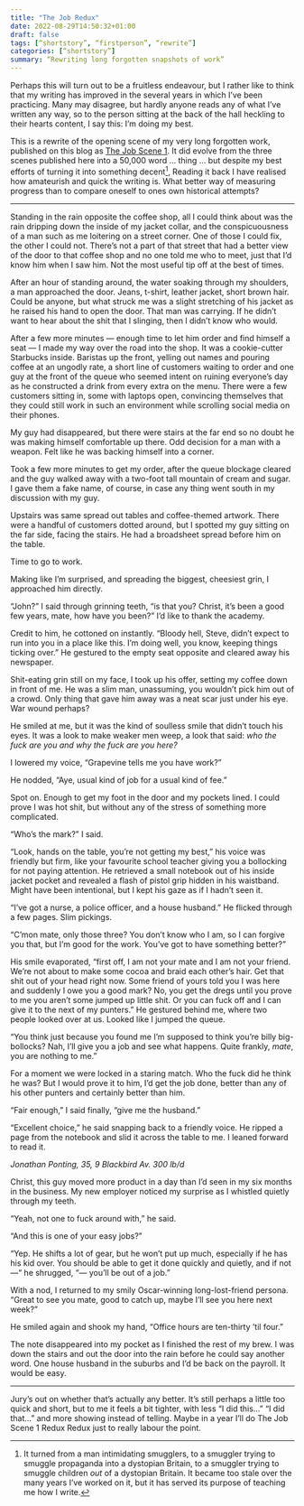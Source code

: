 ```yaml
---
title: "The Job Redux"
date: 2022-08-29T14:50:32+01:00
draft: false
tags: [“shortstory”, “firstperson”, “rewrite”]
categories: [“shortstory”]
summary: “Rewriting long forgotten snapshots of work”
---
```


Perhaps this will turn out to be a fruitless endeavour, but I rather like to think that my writing has improved in the several years in which I’ve been practicing. Many may disagree, but hardly anyone reads any of what I’ve written any way, so to the person sitting at the back of the hall heckling to their hearts content, I say this: I’m doing my best.

This is a rewrite of the opening scene of my very long forgotten work, published on this blog as [The Job Scene 1][1]. It did evolve from the three scenes published here into a 50,000 word … thing … but despite my best efforts of turning it into something decent[^1], Reading it back I have realised how amateurish and quick the writing is. What better way of measuring progress than to compare oneself to ones own historical attempts?

---- 
Standing in the rain opposite the coffee shop, all I could think about was the rain dripping down the inside of my jacket collar, and the conspicuousness of a man such as me loitering on a street corner. One of those I could fix, the other I could not. There’s not a part of that street that had a better view of the door to that coffee shop and no one told me who to meet, just that I’d know him when I saw him. Not the most useful tip off at the best of times.

After an hour of standing around, the water soaking through my shoulders, a man approached the door. Jeans, t-shirt, leather jacket, short brown hair. Could be anyone, but what struck me was a slight stretching of his jacket as he raised his hand to open the door. That man was carrying. If he didn’t want to hear about the shit that I slinging, then I didn’t know who would.

After a few more minutes — enough time to let him order and find himself a seat — I made my way over the road into the shop. It was a cookie-cutter Starbucks inside. Baristas up the front, yelling out names and pouring coffee at an ungodly rate, a short line of customers waiting to order and one guy at the front of the queue who seemed intent on ruining everyone’s day as he constructed a drink from every extra on the menu. There were a few customers sitting in, some with laptops open, convincing themselves that they could still work in such an environment while scrolling social media on their phones.

My guy had disappeared, but there were stairs at the far end so no doubt he was making himself comfortable up there. Odd decision for a man with a weapon. Felt like he was backing himself into a corner.

Took a few more minutes to get my order, after the queue blockage cleared and the guy walked away with a two-foot tall mountain of cream and sugar. I gave them a fake name, of course, in case any thing went south in my discussion with my guy.

Upstairs was same spread out tables and coffee-themed artwork. There were a handful of customers dotted around, but I spotted my guy sitting on the far side, facing the stairs. He had a broadsheet spread before him on the table.

Time to go to work.

Making like I’m surprised, and spreading the biggest, cheesiest grin, I approached him directly.

“John?” I said through grinning teeth, “is that you? Christ, it’s been a good few years, mate, how have you been?” I’d like to thank the academy.

Credit to him, he cottoned on instantly. “Bloody hell, Steve, didn’t expect to run into you in a place like this. I’m doing well, you know, keeping things ticking over.” He gestured to the empty seat opposite and cleared away his newspaper.

Shit-eating grin still on my face, I took up his offer, setting my coffee down in front of me. He was a slim man, unassuming, you wouldn’t pick him out of a crowd. Only thing that gave him away was a neat scar just under his eye. War wound perhaps?

He smiled at me, but it was the kind of soulless smile that didn’t touch his eyes. It was a look to make weaker men weep, a look that said: _who the fuck are you and why the fuck are you here?_

I lowered my voice, “Grapevine tells me you have work?”

He nodded, “Aye, usual kind of job for a usual kind of fee.”

Spot on. Enough to get my foot in the door and my pockets lined. I could  prove I was hot shit, but without any of the stress of something more complicated.

“Who’s the mark?” I said.

“Look, hands on the table, you’re not getting my best,” his voice was friendly but firm, like your favourite school teacher giving you a bollocking for not paying attention. He retrieved a small notebook out of his inside jacket pocket and revealed a flash of pistol grip hidden in his waistband. Might have been intentional, but I kept his gaze as if I hadn’t seen it.

“I’ve got a nurse, a police officer, and a house husband.” He flicked through a few pages. Slim pickings.

“C’mon mate, only those three? You don’t know who I am, so I can forgive you that, but I’m good for the work. You’ve got to have something better?”

His smile evaporated, “first off, I am not your mate and I am not your friend. We’re not about to make some cocoa and braid each other’s hair. Get that shit out of your head right now. Some friend of yours told you I was here and suddenly I owe you a good mark? No, you get the dregs until you prove to me you aren’t some jumped up little shit. Or you can fuck off and I can give it to the next of my punters.” He gestured behind me, where two people looked over at us. Looked like I jumped the queue.

“You think just because you found me I’m supposed to think you’re billy big-bollocks? Nah, I’ll give you a job and see what happens. Quite frankly, _mate_, you are nothing to me.”

For a moment we were locked in a staring match. Who the fuck did he think he was? But I would prove it to him, I’d get the job done, better than any of his other punters and certainly better than him.

“Fair enough,” I said finally, “give me the husband.”

“Excellent choice,” he said snapping back to a friendly voice. He ripped a page from the notebook and slid it across the table to me. I leaned forward to read it.

_Jonathan Ponting, 35, 9 Blackbird Av. 300 lb/d_

Christ, this guy moved more product in a day than I’d seen in my six months in the business. My new employer noticed my surprise as I whistled quietly through my teeth.

“Yeah, not one to fuck around with,” he said.

“And this is one of your easy jobs?”

“Yep. He shifts a lot of gear, but he won’t put up much, especially if he has his kid over. You should be able to get it done quickly and quietly, and if not —“ he shrugged, “— you’ll be out of a job.”

With a nod, I returned to my smily Oscar-winning long-lost-friend persona. “Great to see you mate, good to catch up, maybe I’ll see you here next week?”

He smiled again and shook my hand, “Office hours are ten-thirty ’til four.”

The note disappeared into my pocket as I finished the rest of my brew. I was down the stairs and out the door into the rain before he could say another word. One house husband in the suburbs and I’d be back on the payroll. It would be easy.

---- 

Jury’s out on whether that’s actually any better. It’s still perhaps a little too quick and short, but to me it feels a bit tighter, with less “I did this…” “I did that…” and more showing instead of telling. Maybe in a year I’ll do The Job Scene 1 Redux Redux just to really labour the point.

[^1]:	It turned from a man intimidating smugglers, to a smuggler trying to smuggle propaganda into a dystopian Britain, to a smuggler trying to smuggle children *out* of a dystopian Britain. It became too stale over the many years I’ve worked on it, but it has served its purpose of teaching me how I write.

[1]:	/writing/stories/001-the-job/